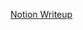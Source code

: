 [Notion Writeup](https://www.notion.so/buffer-overflow-1-29998c67fee580668e0ceb2e644fd7b4?source=copy_link)

